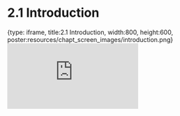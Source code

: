 # 2.1 Introduction
 
{type: iframe, title:2.1 Introduction, width:800, height:600, poster:resources/chapt_screen_images/introduction.png}
![](https://sayumiyork.github.io/c-moor-ottr-generic/introduction.html)
 

 
